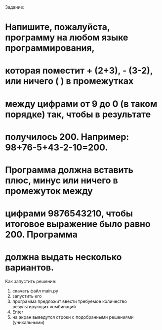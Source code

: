 Задание:
# Напишите, пожалуйста, программу на любом языке программирования,
# которая поместит + (2+3), - (3-2), или ничего ( ) в промежутках
# между цифрами от 9 до 0 (в таком порядке) так, чтобы в результате
# получилось 200. Например: 98+76-5+43-2-10=200.

# Программа должна вставить плюс, минус или ничего в промежуток между
# цифрами 9876543210, чтобы итоговое выражение было равно 200. Программа
# должна выдать несколько вариантов.

Как запустить решение:
1) скачать файл main.py
2) запустить его
3) программа предложит ввести требуемое количество результирующих комбинаций
4) Enter
5) на экран выведутся строки с подобранными решениями (уникальными)